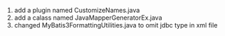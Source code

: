 


1. add a plugin named CustomizeNames.java
2. add a calass named JavaMapperGeneratorEx.java
3. changed MyBatis3FormattingUtilities.java to omit jdbc type in xml file



